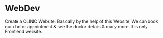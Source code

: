 # WebDev
Create a  CLINIC Website.
Basically by the help of this Website, We can book our doctor appointment & see the doctor details & many more.
It is only Front end website.
